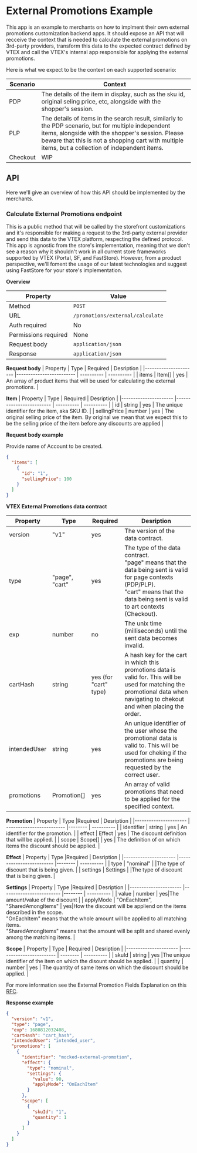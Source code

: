 # External Promotions Example

This app is an example to merchants on how to implment their own external promotions customization backend apps. It should expose an API that will recceive the context that is needed to calculate the external promotions on 3rd-party providers, transform this data to the expected contract defined by VTEX and call the VTEX's internal app responsible for applying the external promotions.

Here is what we expect to be the context on each supported scenario:

| Scenario | Context                                                                                                                                                                                                                                                        |
| -------- | -------------------------------------------------------------------------------------------------------------------------------------------------------------------------------------------------------------------------------------------------------------- |
| PDP      | The details of the item in display, such as the sku id, original seling price, etc, alongside with the shopper's session.                                                                                                                                      |
| PLP      | The details of items in the search result, similarly to the PDP scenario, but for multiple independent items, alongside with the shopper's session. Please beware that this is not a shopping cart with multiple items, but a collection of independent items. |
| Checkout | WIP                                                                                                                                                                                                                                                            |

## API

Here we'll give an overview of how this API should be implemented by the merchants.

### Calculate External Promotions endpoint

This is a public method that will be called by the storefront customizations and it's responsible for making a request to the 3rd-party external provider and send this data to the VTEX platform, respecting the defined protocol. This app is agnostic from the store's implementation, meaning that we don't see a reason why it shouldn't work in all current store frameworks supported by VTEX (Portal, SF, and FastStore). However, from a product perspective, we'll foment the usage of our latest technologies and suggest using FastStore for your store's implementation.

**Overview**

| Property             | Value                            |
| -------------------- | -------------------------------- |
| Method               | `POST`                           |
| URL                  | `/promotions/external/calculate` |
| Auth required        | No                               |
| Permissions required | None                             |
| Request body         | `application/json`               |
| Response             | `application/json`               |

**Request body**
| Property | Type | Required | Desription |
|---------------------- |------------------------- | ---------- | ---------- |
| items | Item[] | yes | An array of product items that will be used for calculating the external promotions. |

**Item**
| Property | Type | Required | Desription |
|---------------------- |------------------------- | ---------- | ---------- |
| id | string | yes | The unique identifier for the item, aka SKU ID. |
| sellingPrice | number | yes | The original selling price of the item. By original we mean that we expect this to be the selling price of the item before any discounts are applied |

**Request body example**

Provide name of Account to be created.

```json
{
  "items": [
    {
      "id": "1",
      "sellingPrice": 100
    }
  ]
}
```

**VTEX External Promotions data contract**

| Property     | Type           | Required              | Desription                                                                                                                                                                                      |
| ------------ | -------------- | --------------------- | ----------------------------------------------------------------------------------------------------------------------------------------------------------------------------------------------- |
| version      | "v1"           | yes                   | The version of the data contract.                                                                                                                                                               |
| type         | "page", "cart" | yes                   | The type of the data contract. <br> "page" means that the data being sent is valid for page contexts (PDP/PLP). <br> "cart" means that the data being sent is valid to art contexts (Checkout). |
| exp          | number         | no                    | The unix time (milliseconds) until the sent data becomes invalid.                                                                                                                               |
| cartHash     | string         | yes (for "cart" type) | A hash key for the cart in which this promotions data is valid for. This will be used for matching the promotional data when navigating to chekout and when placing the order.                  |
| intendedUser | string         | yes                   | An unique identifier of the user whose the promotional data is valid to. This will be used for cheking if the promotions are being requested by the correct user.                               |
| promotions   | Promotion[]    | yes                   | An array of valid promotions that need to be applied for the specified context.                                                                                                                 |

**Promotion**
| Property | Type |Required | Desription |
|---------------------- | ------------------------- |-------- | ---------- |
| identifier | string | yes | An identifier for the promotion. |
| effect | Effect | yes | The discount definition that will be applied. |
| scope | Scope[] | yes | The definition of on which items the discount should be applied. |

**Effect**
| Property | Type |Required | Desription |
|---------------------- |------------------------- |-------- | ---------- |
| type | "nominal" | |The type of discount that is being given. |
| settings | Settings | |The type of discount that is being given. |

**Settings**
| Property | Type |Required | Desription |
|---------------------- |------------------------- |-------- | ---------- |
| value | number | yes|The amount/value of the discount |
| applyMode | "OnEachItem", "SharedAmongItems" | yes|How the discount will be appliend on the items described in the scope. <br> "OnEachItem" means that the whole amount will be applied to all matching items. <br> "SharedAmongItems" means that the amount will be split and shared evenly among the matching items. |

**Scope**
| Property | Type | Required | Desription |
|---------------------- |------------------------- | -------- | ---------- |
| skuId | string | yes |The unique identifier of the item on which the disount should be applied. |
| quantity | number | yes | The quantity of same items on which the discount should be applied. |

For more information see the External Promotion Fields Explanation on this [RFC](https://docs.google.com/document/d/1BPkfRz3t2BENqZaVMwToDALK5ePRoDWAlHoyD2qM5WU/edit#heading=h.1kydlntegy7j).

**Response example**

```json
{
  "version": "v1",
  "type": "page",
  "exp": 1680812032408,
  "cartHash": "cart_hash",
  "intendedUser": "intended_user",
  "promotions": [
    {
      "identifier": "mocked-external-promotion",
      "effect": {
        "type": "nominal",
        "settings": {
          "value": 90,
          "applyMode": "OnEachItem"
        }
      },
      "scope": [
        {
          "skuId": "1",
          "quantity": 1
        }
      ]
    }
  ]
}
```

